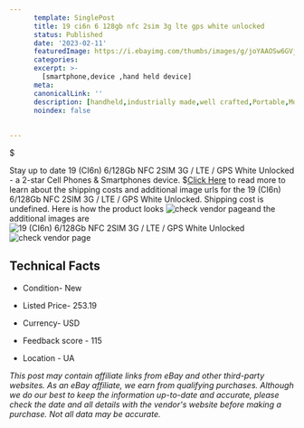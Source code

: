 ```yaml
---
      template: SinglePost
      title: 19 ci6n 6 128gb nfc 2sim 3g lte gps white unlocked
      status: Published
      date: '2023-02-11'
      featuredImage: https://i.ebayimg.com/thumbs/images/g/joYAAOSw6GVjTrGl/s-l225.jpg
      categories: 
      excerpt: >-
        [smartphone,device ,hand held device]
      meta:
      canonicalLink: ''
      description: [handheld,industrially made,well crafted,Portable,Mobile,Compact,Convenient,Lightweight,Maneuverable,Man-portable,Miniature,Carriable,Hand-held,Light,Holdable,Transportable,Mobile device,Pocket-sized,On-the-go,Wireless,Cordless,Compact size,Convenient size, smartphone,device ,hand held device]
      noindex: false
      
        
---
```

$

Stay up to date 19 (CI6n) 6/128Gb NFC 2SIM 3G / LTE / GPS White Unlocked - a 2-star Cell Phones & Smartphones device.
$[Click Here](https://www.ebay.com/itm/285110448646?hash=item4261e83206%3Ag%3AjoYAAOSw6GVjTrGl&mkevt=1&mkcid=1&mkrid=711-53200-19255-0&campid=%253CePNCampaignId%253E&customid=%253CreferenceId%253E&toolid=10049) to read more to learn about the shipping costs and additional image urls for the 19 (CI6n) 6/128Gb NFC 2SIM 3G / LTE / GPS White Unlocked. Shipping cost is undefined. Here is how the product looks ![check vendor page](https://i.ebayimg.com/thumbs/images/g/joYAAOSw6GVjTrGl/s-l225.jpg)and the additional images are![19 (CI6n) 6/128Gb NFC 2SIM 3G / LTE / GPS White Unlocked](https://i.ebayimg.com/images/g/joYAAOSw6GVjTrGl/s-l640.jpg)![check vendor page](https://origin-galleryplus.ebayimg.com/ws/web/285110448646_2_0_1/225x225.jpg,https://origin-galleryplus.ebayimg.com/ws/web/285110448646_3_0_1/225x225.jpg)



 ## Technical Facts 



     
      

 - Condition- New 


      

 - Listed Price- 253.19 


      

 - Currency- USD 


      

 - Feedback score - 115 


      

 - Location - UA 


      
      

 *_This post may contain affiliate links from eBay and other third-party websites. As an eBay affiliate, we earn from qualifying purchases. Although we do our best to keep the information up-to-date and accurate, please check the date and all details with the vendor's website before making a purchase. Not all data may be accurate._*






